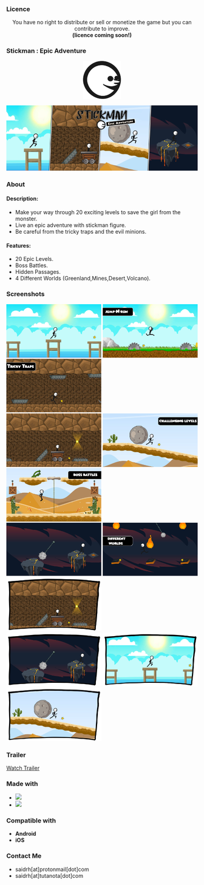 ### Licence

<p align="center"> You have no right to distribute or sell or monetize the game but you can contribute to improve. <br>
<strong>  (licence coming soon!)  </strong>  </p>

### Stickman : Epic Adventure 

<p align="center">
<img src="https://github.com/SaidRH/StickmanEpicAdventure/blob/main/Demo/GameIcon.png" width="100"> 
</p>

<p align="center">
  <img src="https://github.com/SaidRH/StickmanEpicAdventure/blob/main/Demo/GameCover.png">    
</p>
  
### About 

<strong><h4> Description:</h4></strong>
<ul>

<li>Make your way through 20 exciting levels to save the girl from the monster.   </li>
<li>Live an epic adventure with stickman figure.  </li>
<li>Be careful from the tricky traps and the evil minions.</li>
</ul>
<strong><h4>Features:</h4></strong>
  
<ul>
  <li>20 Epic Levels.</li>
  <li>Boss Battles.</li>
  <li>Hidden Passages.</li>
  <li>4 Different Worlds (Greenland,Mines,Desert,Volcano).</li>
</ul>
  
### Screenshots 

<img src="https://github.com/SaidRH/StickmanEpicAdventure/blob/main/Demo/ScreenShot1.png" width="250">  <img src="https://github.com/SaidRH/StickmanEpicAdventure/blob/main/Demo/ScreenShot2.png" width="250"> <img src="https://github.com/SaidRH/StickmanEpicAdventure/blob/main/Demo/ScreenShot3.png" width="250">   
<img src="https://github.com/SaidRH/StickmanEpicAdventure/blob/main/Demo/ScreenShot4.png" width="250"> <img src="https://github.com/SaidRH/StickmanEpicAdventure/blob/main/Demo/ScreenShot5.png" width="250"> <img src="https://github.com/SaidRH/StickmanEpicAdventure/blob/main/Demo/ScreenShot6.png" width="250">    
<img src="https://github.com/SaidRH/StickmanEpicAdventure/blob/main/Demo/ScreenShot7.png" width="250">  <img src="https://github.com/SaidRH/StickmanEpicAdventure/blob/main/Demo/ScreenShot8.png" width="250"> <img src="https://github.com/SaidRH/StickmanEpicAdventure/blob/main/Demo/Demo1.png" width="250">   
<img src="https://github.com/SaidRH/StickmanEpicAdventure/blob/main/Demo/Demo2.png" width="250">  <img src="https://github.com/SaidRH/StickmanEpicAdventure/blob/main/Demo/Demo3.png" width="250">   <img src="https://github.com/SaidRH/StickmanEpicAdventure/blob/main/Demo/Demo4.png" width="250">
### Trailer 
 
[Watch Trailer](https://www.dailymotion.com/video/x7y7ca0)

### Made with 

<ul>  
   <li><img src="https://img.shields.io/badge/unity%20-%23000000.svg?&style=for-the-badge&logo=unity&logoColor=white"/></li>
   <li><img src="https://img.shields.io/badge/c%23%20-%23239120.svg?&style=for-the-badge&logo=c-sharp&logoColor=white"/></li>
</ul>

### Compatible with 

<ul>
  <li><strong>Android</strong></li>
  <li><strong>iOS</strong></li>
</ul>

### Contact Me 

<ul>
  <li>saidrh[at]protonmail[dot]com</li>
  <li>saidrh[at]tutanota[dot]com</li>
</ul>

